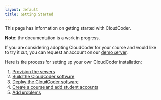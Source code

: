 ```yaml
---
layout: default
title: Getting Started
---
```

This page has information on getting started with CloudCoder.

**Note**: the documentation is a work in progress.

If you are considering adopting CloudCoder for your course and
would like to try it out, you can request an account on
our [demo server](demo.html).

Here is the process for setting up your own CloudCoder installation:

1. [Provision the servers](install/servers.html)
2. [Build the CloudCoder software](install/build.html)
3. [Deploy the CloudCoder software](install/deploy.html)
4. [Create a course and add student accounts](install/course.html)
5. [Add problems](install/problems.html)
